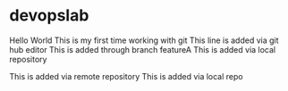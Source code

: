 # devopslab
Hello World
This is my first time working with git
This line is added via git hub editor
This is added through branch featureA
This is added via local repository


This is added via remote repository
This is added via local repo
